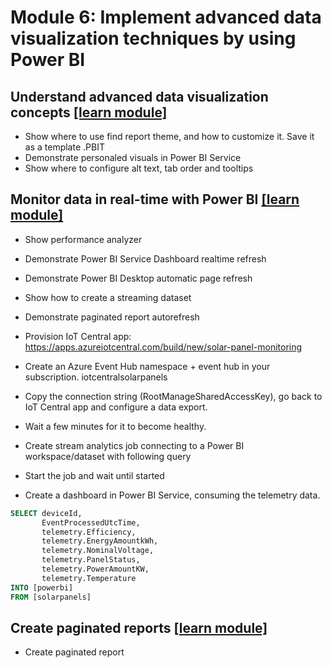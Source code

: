 # Module 6: Implement advanced data visualization techniques by using Power BI

## Understand advanced data visualization concepts [[learn module]](https://learn.microsoft.com/training/modules/understand-advanced-data-visualization-concepts)

- Show where to use find report theme, and how to customize it. Save it as a template .PBIT
- Demonstrate personaled visuals in Power BI Service
- Show where to configure alt text, tab order and tooltips

## Monitor data in real-time with Power BI [[learn module]](https://learn.microsoft.com/training/modules/monitor-data-real-time-power-bi)

- Show performance analyzer
- Demonstrate Power BI Service Dashboard realtime refresh
- Demonstrate Power BI Desktop automatic page refresh
- Show how to create a streaming dataset
- Demonstrate paginated report autorefresh

- Provision IoT Central app: https://apps.azureiotcentral.com/build/new/solar-panel-monitoring
- Create an Azure Event Hub namespace + event hub in your subscription. iotcentralsolarpanels
- Copy the connection string (RootManageSharedAccessKey), go back to IoT Central app and configure a data export.
- Wait a few minutes for it to become healthy.
- Create stream analytics job connecting to a Power BI workspace/dataset with following query
- Start the job and wait until started
- Create a dashboard in Power BI Service, consuming the telemetry data.

```sql
SELECT deviceId,
       EventProcessedUtcTime,
       telemetry.Efficiency,
       telemetry.EnergyAmountkWh,
       telemetry.NominalVoltage,
       telemetry.PanelStatus,
       telemetry.PowerAmountKW,
       telemetry.Temperature 
INTO [powerbi]
FROM [solarpanels]
```


## Create paginated reports [[learn module]](https://learn.microsoft.com/training/modules/create-paginated-reports-power-bi)

- Create paginated report
